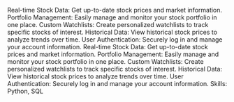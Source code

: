Real-time Stock Data: Get up-to-date stock prices and market information.
Portfolio Management: Easily manage and monitor your stock portfolio in one place.
Custom Watchlists: Create personalized watchlists to track specific stocks of interest.
Historical Data: View historical stock prices to analyze trends over time.
User Authentication: Securely log in and manage your account information.
Real-time Stock Data: Get up-to-date stock prices and market information. Portfolio Management: Easily manage and monitor your stock portfolio in one place. Custom Watchlists: Create personalized watchlists to track specific stocks of interest. Historical Data: View historical stock prices to analyze trends over time. User Authentication: Securely log in and manage your account information. 
Skills: Python,  SQL
